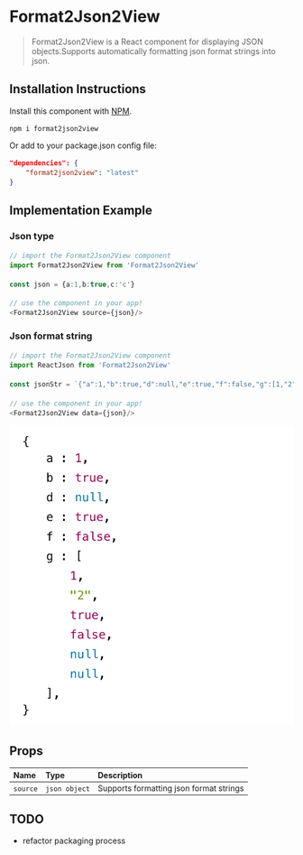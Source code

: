 # Format2Json2View

> Format2Json2View is a React component for displaying JSON objects.Supports automatically formatting json format strings into json.

## Installation Instructions

Install this component with [NPM](https://www.npmjs.com/package/format2json2view).

```shell
npm i format2json2view
```

Or add to your package.json config file:

```json
"dependencies": {
    "format2json2view": "latest"
}
```

## Implementation Example

### Json type

```typescript
// import the Format2Json2View component
import Format2Json2View from 'Format2Json2View'

const json = {a:1,b:true,c:'c'}

// use the component in your app!
<Format2Json2View source={json}/>
```

### Json format string

```typescript
// import the Format2Json2View component
import ReactJson from 'Format2Json2View'

const jsonStr = `{"a":1,"b":true,"d":null,"e":true,"f":false,"g":[1,"2",true,false,null,null]}`

// use the component in your app!
<Format2Json2View data={json}/>
```

![png](https://raw.githubusercontent.com/ASmallBean/MD-Images/master/uPic/2020062213573550AIlP.pngimage/png)

## Props

| Name     | Type          | Description                             |
| :------- | :------------ | :-------------------------------------- |
| `source` | `json object` | Supports formatting json format strings |

## TODO

- refactor packaging process
